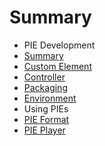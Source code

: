 # Summary

- PIE Development
 - [Summary](developing/summary.md)
 - [Custom Element](developing/custom-element.md)
 - [Controller](developing/controller.md)
 - [Packaging](developing/packaging.md)
 - [Environment](developing/environment.md)
- Using PIEs
 - [PIE Format](using/pie-format.md)
 - [PIE Player](using/pie-player.md)



